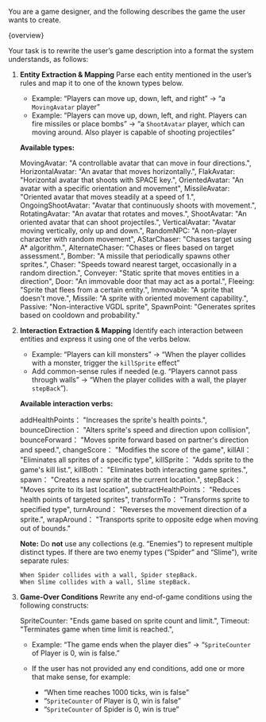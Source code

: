 You are a game designer, and the following describes the game the user wants to create.

{overview}

Your task is to rewrite the user’s game description into a format the system understands, as follows:

1. **Entity Extraction & Mapping**
   Parse each entity mentioned in the user’s rules and map it to one of the known types below.

   * Example: “Players can move up, down, left, and right” → “a `MovingAvatar` player”
   * Example: “Players can move up, down, left, and right. Players can fire missiles or place bombs” → “a `ShootAvatar` player, which can moving around. Also player is capable of shooting projectiles”

   **Available types:**

    MovingAvatar: "A controllable avatar that can move in four directions.",
    HorizontalAvatar: "An avatar that moves horizontally.",
    FlakAvatar: "Horizontal avatar that shoots with SPACE key.",
    OrientedAvatar: "An avatar with a specific orientation and movement",
    MissileAvatar: "Oriented avatar that moves steadily at a speed of 1.",
    OngoingShootAvatar: "Avatar that continuously shoots with movement.",
    RotatingAvatar: "An avatar that rotates and moves.",
    ShootAvatar: "An oriented avatar that can shoot projectiles.",
    VerticalAvatar: "Avatar moving vertically, only up and down.",
    RandomNPC: "A non-player character with random movement",
    AStarChaser: "Chases target using A* algorithm.",
    AlternateChaser: "Chases or flees based on target assessment.",
    Bomber: "A missile that periodically spawns other sprites.",
    Chaser: "Speeds toward nearest target, occasionally in a random direction.",
    Conveyer: "Static sprite that moves entities in a direction",
    Door: "An immovable door that may act as a portal.",
    Fleeing: "Sprite that flees from a certain entity.",
    Immovable: "A sprite that doesn't move.",
    Missile: "A sprite with oriented movement capability.",
    Passive: "Non-interactive VGDL sprite",
    SpawnPoint: "Generates sprites based on cooldown and probability."


2. **Interaction Extraction & Mapping**
   Identify each interaction between entities and express it using one of the verbs below.

   * Example: “Players can kill monsters” → “When the player collides with a monster, trigger the `killSprite` effect”
   * Add common-sense rules if needed (e.g. “Players cannot pass through walls” → “When the player collides with a wall, the player `stepBack`”).

   **Available interaction verbs:**

    addHealthPoints： "Increases the sprite's health points.",
    bounceDirection： "Alters sprite's speed and direction upon collision",
    bounceForward： "Moves sprite forward based on partner's direction and speed.",
    changeScore： "Modifies the score of the game",
    killAll： "Eliminates all sprites of a specific type",
    killSprite： "Adds sprite to the game's kill list.",
    killBoth： "Eliminates both interacting game sprites.",
    spawn： "Creates a new sprite at the current location.",
    stepBack： "Moves sprite to its last location",
    subtractHealthPoints： "Reduces health points of targeted sprites",
    transformTo： "Transforms sprite to specified type",
    turnAround： "Reverses the movement direction of a sprite.",
    wrapAround： "Transports sprite to opposite edge when moving out of bounds."


   **Note:** Do **not** use any collections (e.g. “Enemies”) to represent multiple distinct types. If there are two enemy types (“Spider” and “Slime”), write separate rules:

   ```
   When Spider collides with a wall, Spider stepBack.
   When Slime collides with a wall, Slime stepBack.
   ```

3. **Game-Over Conditions**
   Rewrite any end-of-game conditions using the following constructs:


    SpriteCounter:  "Ends game based on sprite count and limit.",
    Timeout:        "Terminates game when time limit is reached.",


   * Example: “The game ends when the player dies” → “`SpriteCounter` of Player is 0, win is false.”
   * If the user has not provided any end conditions, add one or more that make sense, for example:

     * “When time reaches 1000 ticks, win is false”
     * “`SpriteCounter` of Player is 0, win is false”
     * “`SpriteCounter` of Spider is 0, win is true”